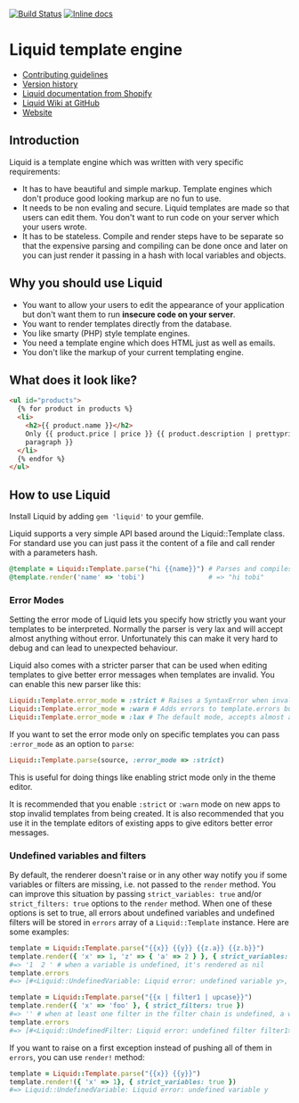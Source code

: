[![Build Status](https://api.travis-ci.org/Shopify/liquid.svg?branch=master)](http://travis-ci.org/Shopify/liquid)
[![Inline docs](http://inch-ci.org/github/Shopify/liquid.svg?branch=master)](http://inch-ci.org/github/Shopify/liquid)

# Liquid template engine

- [Contributing guidelines](CONTRIBUTING.md)
- [Version history](History.md)
- [Liquid documentation from Shopify](http://docs.shopify.com/themes/liquid-basics)
- [Liquid Wiki at GitHub](https://github.com/Shopify/liquid/wiki)
- [Website](http://liquidmarkup.org/)

## Introduction

Liquid is a template engine which was written with very specific requirements:

- It has to have beautiful and simple markup. Template engines which don't
  produce good looking markup are no fun to use.
- It needs to be non evaling and secure. Liquid templates are made so that users
  can edit them. You don't want to run code on your server which your users
  wrote.
- It has to be stateless. Compile and render steps have to be separate so that
  the expensive parsing and compiling can be done once and later on you can just
  render it passing in a hash with local variables and objects.

## Why you should use Liquid

- You want to allow your users to edit the appearance of your application but
  don't want them to run **insecure code on your server**.
- You want to render templates directly from the database.
- You like smarty (PHP) style template engines.
- You need a template engine which does HTML just as well as emails.
- You don't like the markup of your current templating engine.

## What does it look like?

```html
<ul id="products">
  {% for product in products %}
  <li>
    <h2>{{ product.name }}</h2>
    Only {{ product.price | price }} {{ product.description | prettyprint |
    paragraph }}
  </li>
  {% endfor %}
</ul>
```

## How to use Liquid

Install Liquid by adding `gem 'liquid'` to your gemfile.

Liquid supports a very simple API based around the Liquid::Template class. For
standard use you can just pass it the content of a file and call render with a
parameters hash.

```ruby
@template = Liquid::Template.parse("hi {{name}}") # Parses and compiles the template
@template.render('name' => 'tobi')                # => "hi tobi"
```

### Error Modes

Setting the error mode of Liquid lets you specify how strictly you want your
templates to be interpreted. Normally the parser is very lax and will accept
almost anything without error. Unfortunately this can make it very hard to debug
and can lead to unexpected behaviour.

Liquid also comes with a stricter parser that can be used when editing templates
to give better error messages when templates are invalid. You can enable this
new parser like this:

```ruby
Liquid::Template.error_mode = :strict # Raises a SyntaxError when invalid syntax is used
Liquid::Template.error_mode = :warn # Adds errors to template.errors but continues as normal
Liquid::Template.error_mode = :lax # The default mode, accepts almost anything.
```

If you want to set the error mode only on specific templates you can pass
`:error_mode` as an option to `parse`:

```ruby
Liquid::Template.parse(source, :error_mode => :strict)
```

This is useful for doing things like enabling strict mode only in the theme
editor.

It is recommended that you enable `:strict` or `:warn` mode on new apps to stop
invalid templates from being created. It is also recommended that you use it in
the template editors of existing apps to give editors better error messages.

### Undefined variables and filters

By default, the renderer doesn't raise or in any other way notify you if some
variables or filters are missing, i.e. not passed to the `render` method. You
can improve this situation by passing `strict_variables: true` and/or
`strict_filters: true` options to the `render` method. When one of these options
is set to true, all errors about undefined variables and undefined filters will
be stored in `errors` array of a `Liquid::Template` instance. Here are some
examples:

```ruby
template = Liquid::Template.parse("{{x}} {{y}} {{z.a}} {{z.b}}")
template.render({ 'x' => 1, 'z' => { 'a' => 2 } }, { strict_variables: true })
#=> '1  2 ' # when a variable is undefined, it's rendered as nil
template.errors
#=> [#<Liquid::UndefinedVariable: Liquid error: undefined variable y>, #<Liquid::UndefinedVariable: Liquid error: undefined variable b>]
```

```ruby
template = Liquid::Template.parse("{{x | filter1 | upcase}}")
template.render({ 'x' => 'foo' }, { strict_filters: true })
#=> '' # when at least one filter in the filter chain is undefined, a whole expression is rendered as nil
template.errors
#=> [#<Liquid::UndefinedFilter: Liquid error: undefined filter filter1>]
```

If you want to raise on a first exception instead of pushing all of them in
`errors`, you can use `render!` method:

```ruby
template = Liquid::Template.parse("{{x}} {{y}}")
template.render!({ 'x' => 1}, { strict_variables: true })
#=> Liquid::UndefinedVariable: Liquid error: undefined variable y
```
